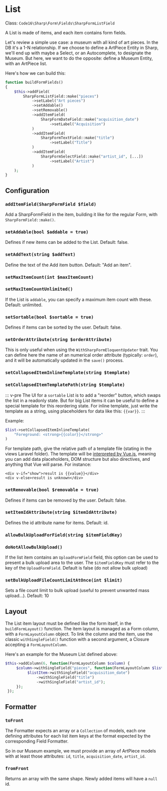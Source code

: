 # List

Class: `Code16\Sharp\Form\Fields\SharpFormListField`

A List is made of items, and each item contains form fields.

Let's review a simple use case: a museum with all kind of art pieces. In the DB it's a 1-N relationship. If we choose to define a ArtPiece Entity in Sharp, we'll end up with maybe a Select, or an Autocomplete, to designate the Museum. But here, we want to do the opposite: define a Museum Entity, with an ArtPiece list.

Here's how we can build this:

```php
function buildFormFields()
{
    $this->addField(
        SharpFormListField::make("pieces")
            ->setLabel("Art pieces")
            ->setAddable()
            ->setRemovable()
            ->addItemField(
                SharpFormDateField::make("acquisition_date")
                    ->setLabel("Acquisition")
            )
            ->addItemField(
                SharpFormTextField::make("title")
                    ->setLabel("Title")
            )
            ->addItemField(
                SharpFormSelectField::make("artist_id", [...])
                    ->setLabel("Artist")
            )
    );
}
```

## Configuration

### `addItemField(SharpFormField $field)`

Add a SharpFormField in the item, building it like for the regular Form, with `SharpFormField::make()`.

### `setAddable(bool $addable = true)`

Defines if new items can be added to the List.
Default: false.

### `setAddText(string $addText)`

Define the text of the Add item button.
Default: "Add an item".

### `setMaxItemCount(int $maxItemCount)`
### `setMaxItemCountUnlimited()`

If the List is `addable`, you can specify a maximum item count with these.
Default: unlimited.

### `setSortable(bool $sortable = true)`

Defines if items can be sorted by the user.
Default: false.

### `setOrderAttribute(string $orderAttribute)`

This is only useful when using the `WithSharpFormEloquentUpdater` trait. You can define here the name of an numerical order attribute (typically: `order`), and it will be automatically updated in the `save()` process.

### `setCollapsedItemInlineTemplate(string $template)`
### `setCollapsedItemTemplatePath(string $template)`

::: v-pre
The UI for a `sortable` List is to add a "reorder" button, which swaps the list in a readonly state. But for big List items it can be useful to define a special template for this reordering state.
For inline template, just write the template as a string, using placeholders for data like this: `{{var}}`.
:::

Example:

```php
$list->setCollapsedItemInlineTemplate(
    "Foreground: <strong>{{color}}</strong>"
)
```

For template path, give the relative path of a template file (stating in the views Laravel folder).
The template will be [interpreted by Vue.js](https://vuejs.org/v2/guide/syntax.html), meaning you can add data placeholders, DOM structure but also directives, and anything that Vue will parse. For instance:

```vue
<div v-if="show">result is {{value}}</div>
<div v-else>result is unknown</div>
```

### `setRemovable(bool $removable = true)`

Defines if items can be removed by the user.
Default: false.

### `setItemIdAttribute(string $itemIdAttribute)`

Defines the id attribute name for items.
Default: id.

### `allowBulkUploadForField(string $itemFieldKey)`
### `doNotAllowBulkUpload()`

If the list item contains an `UploadFormField` field, this option can be used to present a bulk upload area to the user.
The `$itemFieldKey` must refer to the key of the `UploadFormField`.
Default is false (do not allow bulk upload)

### `setBulkUploadFileCountLimitAtOnce(int $limit)`

Sets a file count limit to bulk upload (useful to prevent unwanted mass upload...).
Default: 10

## Layout

The List item layout must be defined like the form itself, in the `buildFormLayout()` function. The item layout is managed as a Form column, with a `FormLayoutColumn` object. To link the column and the item, use the classic `withSingleField()` function with a second argument, a Closure accepting a `FormLayoutColumn`.

Here's an example for the Museum List defined above:

```php
$this->addColumn(6, function(FormLayoutColumn $column) {
     $column->withSingleField("pieces", function(FormLayoutColumn $listItem) {
          $listItem->withSingleField("acquisition_date")
              ->withSingleField("title")
              ->withSingleField("artist_id");
     });
 });
```

## Formatter

### `toFront`

The Formatter expects an array or a `Collection` of models, each one defining attributes for each list item keys at the format expected by the corresponding Field Formatter.

So in our Museum example, we must provide an array of ArtPiece models with at least those attributes: `id`, `title`, `acquisition_date`, `artist_id`.

### `fromFront`

Returns an array with the same shape.
Newly added items will have a `null` id.